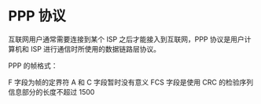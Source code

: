 # PPP 协议

互联网用户通常需要连接到某个 ISP 之后才能接入到互联网，PPP 协议是用户计算机和 ISP 进行通信时所使用的数据链路层协议。

PPP 的帧格式：

F 字段为帧的定界符
A 和 C 字段暂时没有意义
FCS 字段是使用 CRC 的检验序列
信息部分的长度不超过 1500
